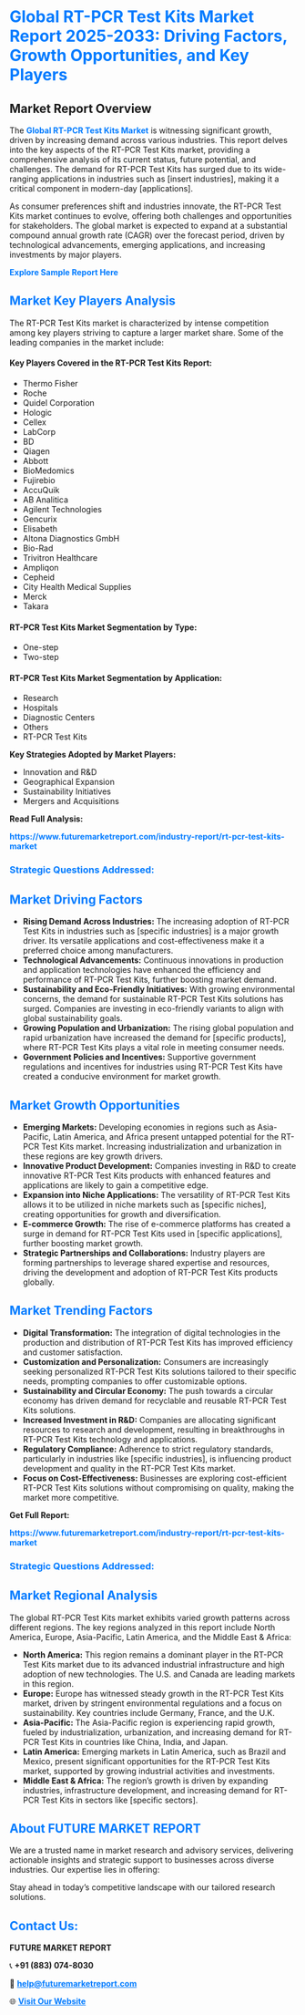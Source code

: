 <h1 style="color: #007BFF;">Global RT-PCR Test Kits Market Report 2025-2033: Driving Factors, Growth Opportunities, and Key Players</h1>

<section id="overview">
<h2>Market Report Overview</h2>
<p>The <a href="https://www.futuremarketreport.com/industry-report/rt-pcr-test-kits-market" style="color: #007BFF; text-decoration: none;"><strong>Global RT-PCR Test Kits Market</strong></a> is witnessing significant growth, driven by increasing demand across various industries. This report delves into the key aspects of the RT-PCR Test Kits market, providing a comprehensive analysis of its current status, future potential, and challenges. The demand for RT-PCR Test Kits has surged due to its wide-ranging applications in industries such as [insert industries], making it a critical component in modern-day [applications].</p>
<p>As consumer preferences shift and industries innovate, the RT-PCR Test Kits market continues to evolve, offering both challenges and opportunities for stakeholders. The global market is expected to expand at a substantial compound annual growth rate (CAGR) over the forecast period, driven by technological advancements, emerging applications, and increasing investments by major players.</p>
</section>

<section id="overview">
<p><a href="https://www.futuremarketreport.com/request-sample/reportId=122922" style="color: #007BFF; text-decoration: none;"><strong>Explore Sample Report Here</strong></a></p>
</section>

<section id="key-players">
<h2 style="color: #007BFF;">Market Key Players Analysis</h2>
<p>The RT-PCR Test Kits market is characterized by intense competition among key players striving to capture a larger market share. Some of the leading companies in the market include:</p>
<h4>Key Players Covered in the RT-PCR Test Kits Report:</h4>
<ul><li>Thermo Fisher</li><li>Roche</li><li>Quidel Corporation</li><li>Hologic</li><li>Cellex</li><li>LabCorp</li><li>BD</li><li>Qiagen</li><li>Abbott</li><li>BioMedomics</li><li>Fujirebio</li><li>AccuQuik</li><li>AB Analitica</li><li>Agilent Technologies</li><li>Gencurix</li><li>Elisabeth</li><li>Altona Diagnostics GmbH</li><li>Bio-Rad</li><li>Trivitron Healthcare</li><li>Ampliqon</li><li>Cepheid</li><li>City Health Medical Supplies</li><li>Merck</li><li>Takara</li></ul>
<h4>RT-PCR Test Kits Market Segmentation by Type:</h4>
<ul><li>One-step</li><li>Two-step</li></ul>

<h4>RT-PCR Test Kits Market Segmentation by Application:</h4>
<ul><li>Research</li><li>Hospitals</li><li>Diagnostic Centers</li><li>Others</li><li>RT-PCR Test Kits</li></ul>
<p><strong>Key Strategies Adopted by Market Players:</strong></p>
<ul>
<li>Innovation and R&D</li>
<li>Geographical Expansion</li>
<li>Sustainability Initiatives</li>
<li>Mergers and Acquisitions</li>
</ul>
</section>

<section>
<p><strong>Read Full Analysis: </strong></p><a href="https://www.futuremarketreport.com/industry-report/rt-pcr-test-kits-market" style="color: #007BFF; text-decoration: none;"><strong>https://www.futuremarketreport.com/industry-report/rt-pcr-test-kits-market</strong></a>
<h3 style="color: #007BFF;">Strategic Questions Addressed:</h3>
</section>

<section id="driving-factors">
<h2 style="color: #007BFF;">Market Driving Factors</h2>
<ul>
<li><strong>Rising Demand Across Industries:</strong> The increasing adoption of RT-PCR Test Kits in industries such as [specific industries] is a major growth driver. Its versatile applications and cost-effectiveness make it a preferred choice among manufacturers.</li>
<li><strong>Technological Advancements:</strong> Continuous innovations in production and application technologies have enhanced the efficiency and performance of RT-PCR Test Kits, further boosting market demand.</li>
<li><strong>Sustainability and Eco-Friendly Initiatives:</strong> With growing environmental concerns, the demand for sustainable RT-PCR Test Kits solutions has surged. Companies are investing in eco-friendly variants to align with global sustainability goals.</li>
<li><strong>Growing Population and Urbanization:</strong> The rising global population and rapid urbanization have increased the demand for [specific products], where RT-PCR Test Kits plays a vital role in meeting consumer needs.</li>
<li><strong>Government Policies and Incentives:</strong> Supportive government regulations and incentives for industries using RT-PCR Test Kits have created a conducive environment for market growth.</li>
</ul>
</section>

<section id="growth-opportunities">
<h2 style="color: #007BFF;">Market Growth Opportunities</h2>
<ul>
<li><strong>Emerging Markets:</strong> Developing economies in regions such as Asia-Pacific, Latin America, and Africa present untapped potential for the RT-PCR Test Kits market. Increasing industrialization and urbanization in these regions are key growth drivers.</li>
<li><strong>Innovative Product Development:</strong> Companies investing in R&D to create innovative RT-PCR Test Kits products with enhanced features and applications are likely to gain a competitive edge.</li>
<li><strong>Expansion into Niche Applications:</strong> The versatility of RT-PCR Test Kits allows it to be utilized in niche markets such as [specific niches], creating opportunities for growth and diversification.</li>
<li><strong>E-commerce Growth:</strong> The rise of e-commerce platforms has created a surge in demand for RT-PCR Test Kits used in [specific applications], further boosting market growth.</li>
<li><strong>Strategic Partnerships and Collaborations:</strong> Industry players are forming partnerships to leverage shared expertise and resources, driving the development and adoption of RT-PCR Test Kits products globally.</li>
</ul>
</section>

<section id="trending-factors">
<h2 style="color: #007BFF;">Market Trending Factors</h2>
<ul>
<li><strong>Digital Transformation:</strong> The integration of digital technologies in the production and distribution of RT-PCR Test Kits has improved efficiency and customer satisfaction.</li>
<li><strong>Customization and Personalization:</strong> Consumers are increasingly seeking personalized RT-PCR Test Kits solutions tailored to their specific needs, prompting companies to offer customizable options.</li>
<li><strong>Sustainability and Circular Economy:</strong> The push towards a circular economy has driven demand for recyclable and reusable RT-PCR Test Kits solutions.</li>
<li><strong>Increased Investment in R&D:</strong> Companies are allocating significant resources to research and development, resulting in breakthroughs in RT-PCR Test Kits technology and applications.</li>
<li><strong>Regulatory Compliance:</strong> Adherence to strict regulatory standards, particularly in industries like [specific industries], is influencing product development and quality in the RT-PCR Test Kits market.</li>
<li><strong>Focus on Cost-Effectiveness:</strong> Businesses are exploring cost-efficient RT-PCR Test Kits solutions without compromising on quality, making the market more competitive.</li>
</ul>
</section>

<section>
<p><strong>Get Full Report: </strong></p><a href="https://www.futuremarketreport.com/industry-report/rt-pcr-test-kits-market" style="color: #007BFF; text-decoration: none;"><strong>https://www.futuremarketreport.com/industry-report/rt-pcr-test-kits-market</strong></a>
<h3 style="color: #007BFF;">Strategic Questions Addressed:</h3>
</section>


<section id="regional-analysis">
<h2 style="color: #007BFF;">Market Regional Analysis</h2>
<p>The global RT-PCR Test Kits market exhibits varied growth patterns across different regions. The key regions analyzed in this report include North America, Europe, Asia-Pacific, Latin America, and the Middle East & Africa:</p>
<ul>
<li><strong>North America:</strong> This region remains a dominant player in the RT-PCR Test Kits market due to its advanced industrial infrastructure and high adoption of new technologies. The U.S. and Canada are leading markets in this region.</li>
<li><strong>Europe:</strong> Europe has witnessed steady growth in the RT-PCR Test Kits market, driven by stringent environmental regulations and a focus on sustainability. Key countries include Germany, France, and the U.K.</li>
<li><strong>Asia-Pacific:</strong> The Asia-Pacific region is experiencing rapid growth, fueled by industrialization, urbanization, and increasing demand for RT-PCR Test Kits in countries like China, India, and Japan.</li>
<li><strong>Latin America:</strong> Emerging markets in Latin America, such as Brazil and Mexico, present significant opportunities for the RT-PCR Test Kits market, supported by growing industrial activities and investments.</li>
<li><strong>Middle East & Africa:</strong> The region’s growth is driven by expanding industries, infrastructure development, and increasing demand for RT-PCR Test Kits in sectors like [specific sectors].</li>
</ul>
</section>

<footer>
<h2 style="color: #007BFF;">About FUTURE MARKET REPORT</h2>
<p>We are a trusted name in market research and advisory services, delivering actionable insights and strategic support to businesses across diverse industries. Our expertise lies in offering:</p>

<p>Stay ahead in today’s competitive landscape with our tailored research solutions.</p>

<h2 style="color: #007BFF;">Contact Us:</h2>
<p><strong>FUTURE MARKET REPORT</strong></p>
<p>📞 <strong>+91 (883) 074-8030</strong></p>
<p>📧 <strong><a href="mailto:help@futuremarketreport.com" style="color: #007BFF;">help@futuremarketreport.com</a></strong></p>
<p>🌐 <strong><a href="https://www.futuremarketreport.com/" style="color: #007BFF;">Visit Our Website</a></strong></p>
</footer>